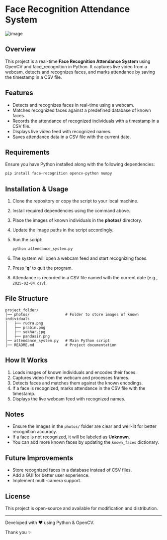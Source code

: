 # Face Recognition Attendance System

![image](https://github.com/user-attachments/assets/08cd157e-a4d8-44a4-82a2-21376a5171fe)


## Overview
This project is a real-time **Face Recognition Attendance System** using OpenCV and face_recognition in Python. It captures live video from a webcam, detects and recognizes faces, and marks attendance by saving the timestamp in a CSV file.

## Features
- Detects and recognizes faces in real-time using a webcam.
- Matches recognized faces against a predefined database of known faces.
- Records the attendance of recognized individuals with a timestamp in a CSV file.
- Displays live video feed with recognized names.
- Saves attendance data in a CSV file with the current date.

## Requirements
Ensure you have Python installed along with the following dependencies:

```sh
pip install face-recognition opencv-python numpy
```

## Installation & Usage
1. Clone the repository or copy the script to your local machine.
2. Install required dependencies using the command above.
3. Place the images of known individuals in the **photos/** directory.
4. Update the image paths in the script accordingly.
5. Run the script:
   
   ```sh
   python attendance_system.py
   ```

6. The system will open a webcam feed and start recognizing faces.
7. Press **'q'** to quit the program.
8. Attendance is recorded in a CSV file named with the current date (e.g., `2025-02-04.csv`).

## File Structure
```
project_folder/
│── photos/                # Folder to store images of known individuals
│   ├── rudra.png
│   ├── prabin.png
│   ├── sekhar.jpg
│   ├── pandasir.png
│── attendance_system.py   # Main Python script
│── README.md              # Project documentation
```

## How It Works
1. Loads images of known individuals and encodes their faces.
2. Captures video from the webcam and processes frames.
3. Detects faces and matches them against the known encodings.
4. If a face is recognized, marks attendance in the CSV file with the timestamp.
5. Displays the live webcam feed with recognized names.

## Notes
- Ensure the images in the `photos/` folder are clear and well-lit for better recognition accuracy.
- If a face is not recognized, it will be labeled as **Unknown**.
- You can add more known faces by updating the `known_faces` dictionary.

## Future Improvements
- Store recognized faces in a database instead of CSV files.
- Add a GUI for better user experience.
- Implement multi-camera support.

## License
This project is open-source and available for modification and distribution.

---

Developed with ❤️ using Python & OpenCV.

Thank you ✨
